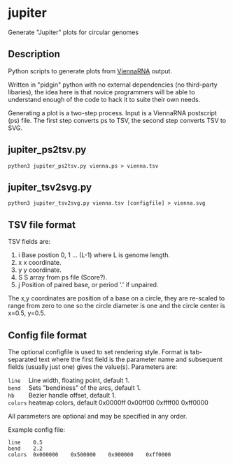 # jupiter
Generate "Jupiter" plots for circular genomes

## Description

Python scripts to generate plots from [ViennaRNA](https://github.com/ViennaRNA) output.   

Written in "pidgin" python with no external dependencies (no third-party libaries), the idea here is that novice programmers will be able to understand enough of the code to hack it to suite their own needs.      

Generating a plot is a two-step process. Input is a ViennaRNA postscript (ps) file. The first
step converts ps to TSV, the second step converts TSV to SVG.

## jupiter_ps2tsv.py

`python3 jupiter_ps2tsv.py vienna.ps > vienna.tsv`

## jupiter_tsv2svg.py

`python3 jupiter_tsv2svg.py vienna.tsv [configfile] > vienna.svg`

## TSV file format

TSV fields are:

1. i	Base postion 0, 1 ... (L-1) where L is genome length.   
2. x	x coordinate.   
3. y	y coordinate.   
4. S	S array from ps file (Score?).   
5. j	Position of paired base, or period '.' if unpaired.   

The x,y coordinates are position of a base on a circle, they
are re-scaled to range from zero to one so the circle diameter
is one and the circle center is x=0.5, y=0.5.

## Config file format

The optional configfile is used to set rendering style. Format is tab-separated
text where the first field is the parameter name and subsequent fields (usually
just one) gives the value(s). Parameters are:

`line  `	Line width, floating point, default 1.   
`bend  `	Sets "bendiness" of the arcs, default 1.   
`hb    `	Bezier handle offset, default 1.   
`colors`	heatmap colors, default 0x0000ff    0x00ff00    0xffff00    0xff0000   

All parameters are optional and may be specified in any order.

Example config file:

`line    0.5`   
`bend    2.2`   
`colors  0x000000    0x500000    0x900000    0xff0000`   
